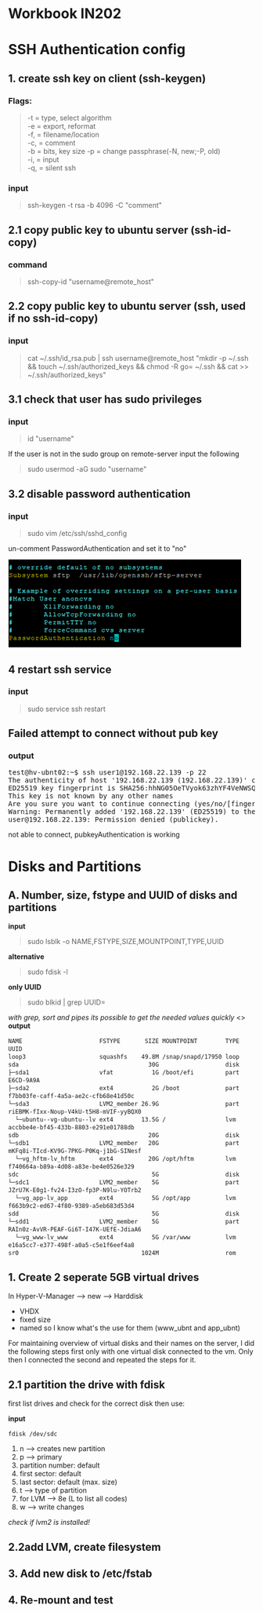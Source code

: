 **Workbook IN202**
==================


SSH Authentication config
===========================

## 1. create ssh key on client (ssh-keygen)

 ### Flags:

>-t = type, select algorithm  
>-e = export, reformat  
>-f, = filename/location  
>-c, = comment  
>-b = bits, key size 
>-p = change passphrase(-N, new;-P, old)  
>-i, = input  
>-q, = silent ssh  

### input

>ssh-keygen -t rsa -b 4096 -C "comment"

## 2.1 copy public key to ubuntu server (ssh-id-copy)

### command

>ssh-copy-id "username@remote_host"

## 2.2 copy public key to ubuntu server (ssh, used if no ssh-id-copy)

### input

>cat ~/.ssh/id_rsa.pub | ssh username@remote_host "mkdir -p ~/.ssh && touch ~/.ssh/authorized_keys && chmod -R go= ~/.ssh && cat >> ~/.ssh/authorized_keys"

## 3.1 check that user has sudo privileges

### input

>id "username"

If the user is not in the sudo group on remote-server input the following

>sudo usermod -aG sudo "username"

## 3.2 disable password authentication

### input

>sudo vim /etc/ssh/sshd_config

un-comment PasswordAuthentication and set it to "no"

![screenshot from vim](pics/password_auth.PNG)

## 4 restart ssh service

### input

>sudo service ssh restart

## Failed attempt to connect without pub key

### output

<pre>
test@hv-ubnt02:~$ ssh user1@192.168.22.139 -p 22
The authenticity of host '192.168.22.139 (192.168.22.139)' can't be established.
ED25519 key fingerprint is SHA256:hhNG05OeTVyok63zhYF4VeNWSQFwL2G22dZbPw3pFEY.
This key is not known by any other names
Are you sure you want to continue connecting (yes/no/[fingerprint])? yes
Warning: Permanently added '192.168.22.139' (ED25519) to the list of known hosts.
user@192.168.22.139: Permission denied (publickey).
</pre>

not able to connect, pubkeyAuthentication is working



Disks and Partitions
=====================

## A. Number, size, fstype and UUID of disks and partitions


**input**


>sudo lsblk -o NAME,FSTYPE,SIZE,MOUNTPOINT,TYPE,UUID

**alternative**
>sudo fdisk -l

**only UUID**
>sudo blkid | grep UUID=

*with grep, sort and pipes its possible to get the needed values quickly*
<>
**output**
<!-- <pre> -->


```
NAME                      FSTYPE       SIZE MOUNTPOINT        TYPE UUID
loop3                     squashfs    49.8M /snap/snapd/17950 loop
sda                                     30G                   disk
├─sda1                    vfat           1G /boot/efi         part E6CD-9A9A
├─sda2                    ext4           2G /boot             part f7bb03fe-caff-4a5a-ae2c-cfb68e41d50c
└─sda3                    LVM2_member 26.9G                   part riEBMK-fIxx-Noup-V4kU-t5H8-mVIF-yyBQX0
  └─ubuntu--vg-ubuntu--lv ext4        13.5G /                 lvm  accbbe4e-bf45-433b-8803-e291e01788db
sdb                                     20G                   disk
└─sdb1                    LVM2_member   20G                   part mKFq8i-TIcd-KV9G-7PKG-P0Kq-j1bG-SINesf
  └─vg_hftm-lv_hftm       ext4          20G /opt/hftm         lvm  f740664a-b89a-4d08-a83e-be4e0526e329
sdc                                      5G                   disk
└─sdc1                    LVM2_member    5G                   part JZrU7K-E0g1-fv24-I3zO-fp3P-N9lu-YOTrb2
  └─vg_app-lv_app         ext4           5G /opt/app          lvm  f663b9c2-ed67-4f80-9389-a5eb683d53d4
sdd                                      5G                   disk
└─sdd1                    LVM2_member    5G                   part RAIn0z-AvVR-PEAF-Gi6T-I47K-UEfE-JdiaA6
  └─vg_www-lv_www         ext4           5G /var/www          lvm  e16a5cc7-e377-498f-a0a5-c5e1f6eef4a8
sr0                                   1024M                   rom
```

## 1. Create 2 seperate 5GB virtual drives

In Hyper-V-Manager --> new --> Harddisk
- VHDX
- fixed size
- named so I know what's the use for them (www_ubnt and app_ubnt)

For maintaining overview of virtual disks and their names on the server, I did the following steps first only with one virtual disk connected to the vm. Only then I connected the second and repeated the steps for it.

## 2.1 partition the drive with fdisk

first list drives and check for the correct disk then use:

**input**

```
fdisk /dev/sdc
```

1. n --> creates new partition
2. p --> primary
3. partition number: default
4. first sector: default
5. last sector: default (max. size)
6. t --> type of partition
7. for LVM --> 8e (L to list all codes)
8. w --> write changes

*check if lvm2 is installed!*

## 2.2add LVM, create filesystem



## 3. Add new disk to /etc/fstab

## 4. Re-mount and test